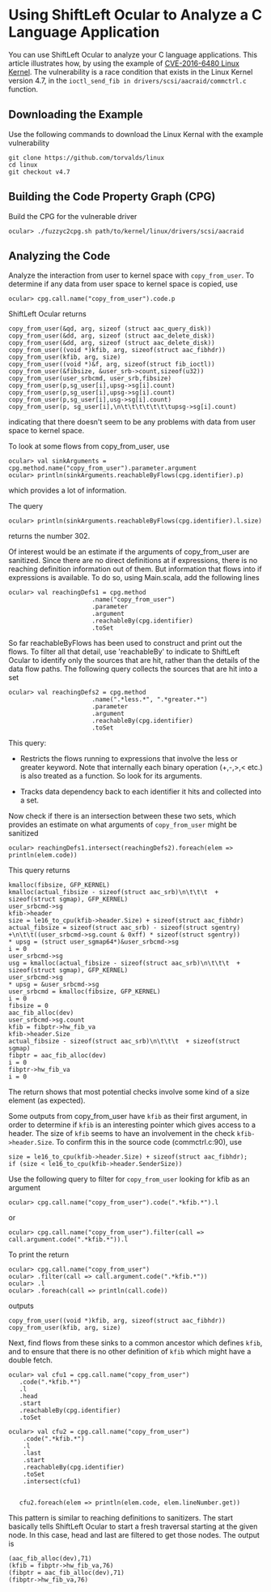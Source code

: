 # Using ShiftLeft Ocular to Analyze a C Language Application

You can use ShiftLeft Ocular to analyze your C language applications. This article illustrates how, by using the example of [CVE-2016-6480 Linux Kernel](https://nvd.nist.gov/vuln/detail/CVE-2016-6480). The vulnerability is a race condition that exists in the Linux Kernel version 4.7, in the `ioctl_send_fib in drivers/scsi/aacraid/commctrl.c` function.

## Downloading the Example

Use the following commands to download the Linux Kernal with the example vulnerability

```
git clone https://github.com/torvalds/linux
cd linux
git checkout v4.7
```
## Building the Code Property Graph (CPG)

Build the CPG for the vulnerable driver 

```
ocular> ./fuzzyc2cpg.sh path/to/kernel/linux/drivers/scsi/aacraid
```

## Analyzing the Code

Analyze the interaction from user to kernel space with `copy_from_user`. To determine if any data from user space to kernel space is copied, use

```
ocular> cpg.call.name("copy_from_user").code.p
```

ShiftLeft Ocular returns

```
copy_from_user(&qd, arg, sizeof (struct aac_query_disk))
copy_from_user(&dd, arg, sizeof (struct aac_delete_disk))
copy_from_user(&dd, arg, sizeof (struct aac_delete_disk))
copy_from_user((void *)kfib, arg, sizeof(struct aac_fibhdr))
copy_from_user(kfib, arg, size)
copy_from_user((void *)&f, arg, sizeof(struct fib_ioctl))
copy_from_user(&fibsize, &user_srb->count,sizeof(u32))
copy_from_user(user_srbcmd, user_srb,fibsize)
copy_from_user(p,sg_user[i],upsg->sg[i].count)
copy_from_user(p,sg_user[i],upsg->sg[i].count)
copy_from_user(p,sg_user[i],usg->sg[i].count)
copy_from_user(p, sg_user[i],\n\t\t\t\t\t\t\tupsg->sg[i].count)
```

indicating that there doesn't seem to be any problems with data from user space to kernel space.

To look at some flows from copy_from_user, use

```
ocular> val sinkArguments = cpg.method.name("copy_from_user").parameter.argument
ocular> println(sinkArguments.reachableByFlows(cpg.identifier).p)
```

which provides a lot of information.

The query 

```
ocular> println(sinkArguments.reachableByFlows(cpg.identifier).l.size)
```

returns the number 302.

Of interest would be an estimate if the arguments of copy_from_user are sanitized. Since there are no direct definitions at if expressions, there is no reaching definition information out of them. But information that flows into if expressions is available. To do so, using Main.scala, add the following lines

```
ocular> val reachingDefs1 = cpg.method
                       .name("copy_from_user")
                       .parameter
                       .argument
                       .reachableBy(cpg.identifier)
                       .toSet
```

So far reachableByFlows has been used to construct and print out the flows. To filter all that detail, use 'reachableBy' to indicate to ShiftLeft Ocular to identify only the sources that are hit, rather than the details of the data flow paths. The following query collects the sources that are hit into a set

```
ocular> val reachingDefs2 = cpg.method
                       .name(".*less.*", ".*greater.*")
                       .parameter
                       .argument
                       .reachableBy(cpg.identifier)
                       .toSet
 ```
 
 This query:
 
* Restricts the flows running to expressions that involve the less or greater keyword. Note that internally each binary operation (+,-,>,< etc.) is also treated as a function. So look for its arguments.
 
* Tracks data dependency back to each identifier it hits and collected into a set. 

Now check if there is an intersection between these two sets, which provides an estimate on what arguments of `copy_from_user` might be sanitized

```
ocular> reachingDefs1.intersect(reachingDefs2).foreach(elem => println(elem.code))
```

This query returns

```
kmalloc(fibsize, GFP_KERNEL)
kmalloc(actual_fibsize - sizeof(struct aac_srb)\n\t\t\t  + sizeof(struct sgmap), GFP_KERNEL)
user_srbcmd->sg
kfib->header
size = le16_to_cpu(kfib->header.Size) + sizeof(struct aac_fibhdr)
actual_fibsize = sizeof(struct aac_srb) - sizeof(struct sgentry) +\n\t\t((user_srbcmd->sg.count & 0xff) * sizeof(struct sgentry))
* upsg = (struct user_sgmap64*)&user_srbcmd->sg
i = 0
user_srbcmd->sg
usg = kmalloc(actual_fibsize - sizeof(struct aac_srb)\n\t\t\t  + sizeof(struct sgmap), GFP_KERNEL)
user_srbcmd->sg
* upsg = &user_srbcmd->sg
user_srbcmd = kmalloc(fibsize, GFP_KERNEL)
i = 0
fibsize = 0
aac_fib_alloc(dev)
user_srbcmd->sg.count
kfib = fibptr->hw_fib_va
kfib->header.Size
actual_fibsize - sizeof(struct aac_srb)\n\t\t\t  + sizeof(struct sgmap)
fibptr = aac_fib_alloc(dev)
i = 0
fibptr->hw_fib_va
i = 0
```

The return shows that most potential checks involve some kind of a size element (as expected).

Some outputs from copy_from_user have `kfib` as their first argument, in order to determine if `kfib` is an interesting pointer which gives access to a header. The size of `kfib` seems to have an involvement in the check `kfib->header.Size`. To confirm this in the source code (commctrl.c:90), use

```
size = le16_to_cpu(kfib->header.Size) + sizeof(struct aac_fibhdr);
if (size < le16_to_cpu(kfib->header.SenderSize))
```

Use the following query to filter for `copy_from_user` looking for kfib as an argument

```
ocular> cpg.call.name("copy_from_user").code(".*kfib.*").l
```

or

```
ocular> cpg.call.name("copy_from_user").filter(call => call.argument.code(".*kfib.*")).l
```

To print the return

```
ocular> cpg.call.name("copy_from_user")
ocular> .filter(call => call.argument.code(".*kfib.*"))
ocular> .l
ocular> .foreach(call => println(call.code))
```

outputs

```
copy_from_user((void *)kfib, arg, sizeof(struct aac_fibhdr))
copy_from_user(kfib, arg, size)
```

Next, find flows from these sinks to a common ancestor which defines `kfib`, and to ensure that there is no other definition of `kfib` which might have a double fetch.

```
ocular> val cfu1 = cpg.call.name("copy_from_user")
   .code(".*kfib.*")
   .l
   .head
   .start
   .reachableBy(cpg.identifier)
   .toSet

ocular> val cfu2 = cpg.call.name("copy_from_user")
    .code(".*kfib.*")
    .l
    .last
    .start
    .reachableBy(cpg.identifier)
    .toSet
    .intersect(cfu1)


   cfu2.foreach(elem => println(elem.code, elem.lineNumber.get))
```
This pattern is similar to reaching definitions to sanitizers. The start basically tells ShiftLeft Ocular to start a fresh traversal starting at the given node. In this case, head and last are filtered to get those nodes. The output is

```
(aac_fib_alloc(dev),71)
(kfib = fibptr->hw_fib_va,76)
(fibptr = aac_fib_alloc(dev),71)
(fibptr->hw_fib_va,76)
```
